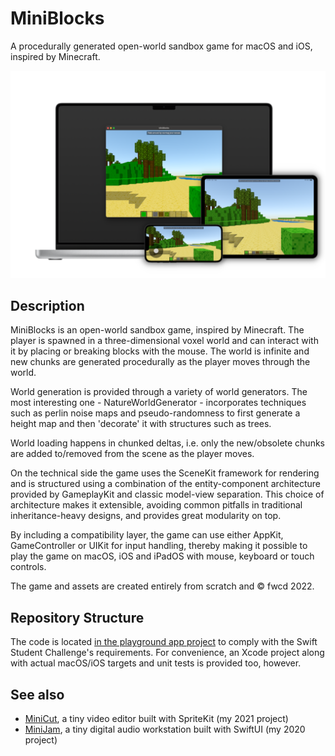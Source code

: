 # MiniBlocks

A procedurally generated open-world sandbox game for macOS and iOS, inspired by Minecraft.

![Showcase](showcase.png)

## Description

MiniBlocks is an open-world sandbox game, inspired by Minecraft. The player is spawned in a three-dimensional voxel world and can interact with it by placing or breaking blocks with the mouse. The world is infinite and new chunks are generated procedurally as the player moves through the world.

World generation is provided through a variety of world generators. The most interesting one - NatureWorldGenerator - incorporates techniques such as perlin noise maps and pseudo-randomness to first generate a height map and then 'decorate' it with structures such as trees.

World loading happens in chunked deltas, i.e. only the new/obsolete chunks are added to/removed from the scene as the player moves.

On the technical side the game uses the SceneKit framework for rendering and is structured using a combination of the entity-component architecture provided by GameplayKit and classic model-view separation. This choice of architecture makes it extensible, avoiding common pitfalls in traditional inheritance-heavy designs, and provides great modularity on top.

By including a compatibility layer, the game can use either AppKit, GameController or UIKit for input handling, thereby making it possible to play the game on macOS, iOS and iPadOS with mouse, keyboard or touch controls.

The game and assets are created entirely from scratch and © fwcd 2022.

## Repository Structure

The code is located [in the playground app project](MiniBlocks.swiftpm) to comply with the Swift Student Challenge's requirements. For convenience, an Xcode project along with actual macOS/iOS targets and unit tests is provided too, however.

## See also

* [MiniCut](https://github.com/fwcd/mini-cut), a tiny video editor built with SpriteKit (my 2021 project)
* [MiniJam](https://github.com/fwcd/mini-jam), a tiny digital audio workstation built with SwiftUI (my 2020 project)
